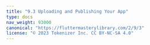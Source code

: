```yaml
---
title: "9.3 Uploading and Publishing Your App"
type: docs
nav_weight: 93000
canonical: "https://fluttermasterylibrary.com/2/9/3"
license: "© 2023 Tokenizer Inc. CC BY-NC-SA 4.0"
---
```

